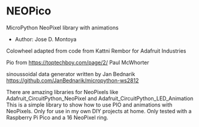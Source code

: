 # NEOPico
MicroPython NeoPixel library with animations

* Author: Jose D. Montoya

Colowheel adapted from code from Kattni Rembor for Adafruit Industries

Pio from https://toptechboy.com/page/2/ Paul McWhorter

sinoussoidal data generator written by Jan Bednarik https://github.com/JanBednarik/micropython-ws2812

There are amazing libraries for NeoPixels like Adafruit_CircuitPython_NeoPixel and Adafruit_CircuitPython_LED_Animation
This is a simple library to show how to use PIO and animations with NeoPixels. Only for use in my own DIY projects at home.
Only tested with a Raspberry Pi Pico and a 16 NeoPixel ring.
